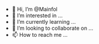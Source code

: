 - 👋 Hi, I’m @Mainfol
- 👀 I’m interested in ...
- 🌱 I’m currently learning ...
- 💞️ I’m looking to collaborate on ...
- 📫 How to reach me ...

<!---
Mainfol/Mainfol is a ✨ special ✨ repository because its `README.md` (this file) appears on your GitHub profile.
You can click the Preview link to take a look at your changes.
--->
